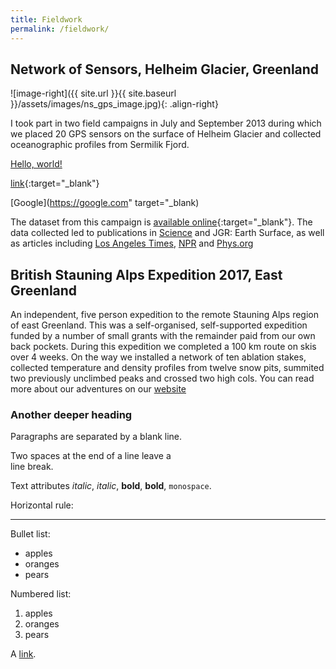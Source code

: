 ```yaml
---
title: Fieldwork
permalink: /fieldwork/
---
```


## Network of Sensors, Helheim Glacier, Greenland

![image-right]({{ site.url }}{{ site.baseurl }}/assets/images/ns_gps_image.jpg){: .align-right}

I took part in two field campaigns in July and September 2013 during which we placed 20 GPS sensors on the surface of Helheim Glacier and collected oceanographic profiles from Sermilik Fjord.

<a href="http://example.com/" target="_blank">Hello, world!</a>

[link](http://example.com/){:target="_blank"}

[Google](https://google.com" target="_blank)

The dataset from this campaign is [available online](http://www.unavco.org/data/doi/doi:10.7283/T55X278X){:target="_blank"}. The data collected led to publications in [Science](http://science.sciencemag.org/content/349/6245/305) and JGR: Earth Surface, as well as articles including [Los Angeles Times](http://www.latimes.com/science/sciencenow/la-sci-sn-glacier-earthquake-iceberg-greenland-ice-20150625-story.html), [NPR](http://www.npr.org/sections/thetwo-way/2015/06/25/417457888/study-reveals-what-happens-during-a-glacial-earthquake) and [Phys.org](https://phys.org/news/2015-06-backward-moving-glacier-scientists-glacial-earthquakes.html)

## British Stauning Alps Expedition 2017, East Greenland

An independent, five person expedition to the remote Stauning Alps region of east Greenland. This was a self-organised, self-supported expedition funded by a number of small grants with the remainder paid from our own back pockets. During this expedition we completed a 100 km route on skis over 4 weeks. On the way we installed a network of ten ablation stakes, collected temperature and density profiles from twelve snow pits, summited two previously unclimbed peaks and crossed two high cols. You can read more about our adventures on our [website](http://olivermentz.com/Greenland2017/)

### Another deeper heading
 
Paragraphs are separated
by a blank line.

Two spaces at the end of a line leave a  
line break.

Text attributes _italic_, *italic*, __bold__, **bold**, `monospace`.

Horizontal rule:

---

Bullet list:

  * apples
  * oranges
  * pears

Numbered list:

  1. apples
  2. oranges
  3. pears

A [link](http://example.com).

